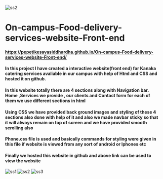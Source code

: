 ![ss2](https://user-images.githubusercontent.com/70747076/167240492-591922f1-baa3-47cd-b9a8-fb16e950107b.png)
# On-campus-Food-delivery-services-website-Front-end
#### https://pepetikesavasiddhardha.github.io/On-campus-Food-delivery-services-website-Front-end/
#### In this project I have created a interactive website(front end) for Kanaka catering services avaliable in our campus with help of Html and CSS and hosted it on github.
#### In this website totally there are 4 sections along with Navigation bar. Home ,Services we provide , our clients and Contact form for each of them we use different    sections in html
#### Using CSS we have provided back ground images and styling of these 4 sections also done with help of it and also we made navbar sticky so that it will always remain on top of screen and we have provided smooth scrolling also
#### Phone.css file is used and basically commands for styling were given in this file if website is viewed from any sort of android or Iphones etc
#### Finally we hosted this website in github and above link can be used to view the website
![ss1](https://user-images.githubusercontent.com/70747076/167240211-bb29eaa1-3b5f-46e3-88cc-71b95054edaa.png)
![ss2](https://user-images.githubusercontent.com/70747076/167240508-ba75c5b4-2788-4f6b-8b78-3c0104a76656.png)
![ss3](https://user-images.githubusercontent.com/70747076/167240518-17dac413-60b3-4302-85b4-b2c3a9e222a6.png)
